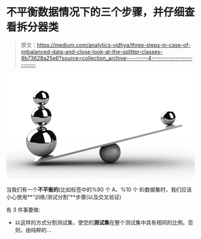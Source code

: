 # 不平衡数据情况下的三个步骤，并仔细查看拆分器类

> 原文：<https://medium.com/analytics-vidhya/three-steps-in-case-of-imbalanced-data-and-close-look-at-the-splitter-classes-8b73628a25e6?source=collection_archive---------4----------------------->

![](img/574f37f6408e242b9a3719f598a833fb.png)

当我们有一个**不平衡的**(比如标签中的%90 个 A、%10 个 B)数据集时，我们应该小心使用**“训练/测试分割”**步骤(以及交叉验证)

有 3 件事要做:

*   以这样的方式分割测试集，使您的**测试集**在整个测试集中具有相同的比例。否则，由纯粹的…